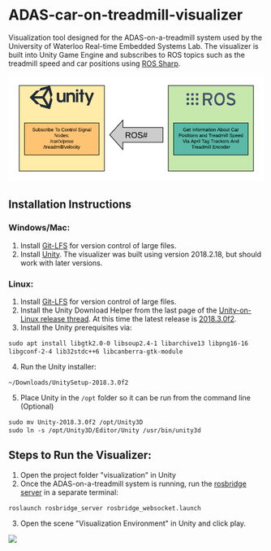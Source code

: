 # ADAS-car-on-treadmill-visualizer
Visualization tool designed for the ADAS-on-a-treadmill system used by the University of Waterloo Real-time Embedded Systems Lab.  The visualizer is built into Unity Game Engine and subscribes to ROS topics such as the treadmill speed and car positions using [ROS Sharp](https://github.com/siemens/ros-sharp).  

![ROS Sharp Communication](./ros_sharp.png)

## Installation Instructions
### Windows/Mac:
1. Install [Git-LFS](https://git-lfs.github.com/) for version control of large files.
2. Install [Unity](https://unity3d.com/get-unity/download/archive).  The visualizer was built using version 2018.2.18, but should work with later versions.
### Linux:
1. Install [Git-LFS](https://git-lfs.github.com/) for version control of large files.
2. Install the Unity Download Helper from the last page of the [Unity-on-Linux release thread](https://forum.unity.com/threads/unity-on-linux-release-notes-and-known-issues.350256/).  At this time the latest release is [2018.3.0f2](https://beta.unity3d.com/download/6e9a27477296/UnitySetup-2018.3.0f2).
3. Install the Unity prerequisites via: 
```
sudo apt install libgtk2.0-0 libsoup2.4-1 libarchive13 libpng16-16 libgconf-2-4 lib32stdc++6 libcanberra-gtk-module
```
4. Run the Unity installer: 
```
~/Downloads/UnitySetup-2018.3.0f2
```
5. Place Unity in the `/opt` folder so it can be run from the command line (Optional)
```
sudo mv Unity-2018.3.0f2 /opt/Unity3D
sudo ln -s /opt/Unity3D/Editor/Unity /usr/bin/unity3d
```

## Steps to Run the Visualizer: 
1. Open the project folder "visualization" in Unity 
2. Once the ADAS-on-a-treadmill system is running, run the [rosbridge server](http://wiki.ros.org/rosbridge_suite/Tutorials/RunningRosbridge) in a separate terminal:
```
roslaunch rosbridge_server rosbridge_websocket.launch
```
3. Open the scene "Visualization Environment" in Unity and click play. 

![](demo.gif)



